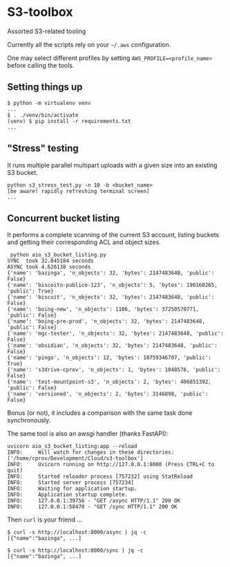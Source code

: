 # S3-toolbox

Assorted S3-related tooling

Currently all the scripts rely on your `~/.aws` configuration.

One may select different profiles by setting `AWS_PROFILE=<profile_name>` before calling the tools.

## Setting things up

```
$ python -m virtualenv venv
...
$ . ./venv/bin/activate
(venv) $ pip install -r requirements.txt
...
```

## "Stress" testing

It runs multiple parallel multipart uploads with a given size into an existing S3 bucket.

```
python s3_stress_test.py -n 10 -b <bucket_name>
[be aware! rapidly refreshing terminal screen]
...
```


## Concurrent bucket listing

It performs a complete scanning of the current S3 account, listing buckets and getting their corresponding ACL and object sizes.

```
 python aio_s3_bucket_listing.py
SYNC  took 32.045184 seconds
ASYNC took 4.626138 seconds
{'name': 'bazinga', 'n_objects': 32, 'bytes': 2147483648, 'public': False}
{'name': 'biscoito-publico-123', 'n_objects': 5, 'bytes': 190160265, 'public': True}
{'name': 'biscuit', 'n_objects': 32, 'bytes': 2147483648, 'public': False}
{'name': 'boing-new', 'n_objects': 1106, 'bytes': 37250570771, 'public': False}
{'name': 'boing-pre-prod', 'n_objects': 32, 'bytes': 2147483648, 'public': False}
{'name': 'mgc-tester', 'n_objects': 32, 'bytes': 2147483648, 'public': False}
{'name': 'obsidian', 'n_objects': 32, 'bytes': 2147483648, 'public': False}
{'name': 'pingo', 'n_objects': 12, 'bytes': 10759346707, 'public': True}
{'name': 's3drive-cprov', 'n_objects': 1, 'bytes': 1048576, 'public': False}
{'name': 'test-mountpoint-s3', 'n_objects': 2, 'bytes': 406851392, 'public': False}
{'name': 'versioned', 'n_objects': 2, 'bytes': 3146898, 'public': False}
```

Bonus (or not), it includes a comparison with the same task done synchronously.

The same tool is also an awsgi handler (thanks FastAPI):

```
uvicorn aio_s3_bucket_listing:app --reload
INFO:     Will watch for changes in these directories: ['/home/cprov/Development/Cloud/s3-toolbox']
INFO:     Uvicorn running on http://127.0.0.1:8000 (Press CTRL+C to quit)
INFO:     Started reloader process [757232] using StatReload
INFO:     Started server process [757234]
INFO:     Waiting for application startup.
INFO:     Application startup complete.
INFO:     127.0.0.1:39756 - "GET /async HTTP/1.1" 200 OK
INFO:     127.0.0.1:58470 - "GET /sync HTTP/1.1" 200 OK
```

Then `curl` is your friend ...

```
$ curl -s http://localhost:8000/async | jq -c
[{"name":"bazinga", ...]

$ curl -s http://localhost:8000/sync | jq -c
[{"name":"bazinga", ...]
```

